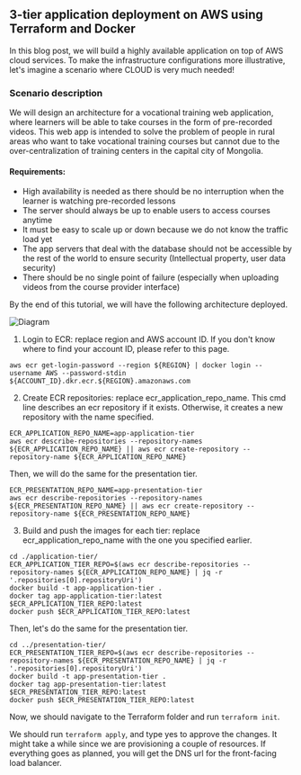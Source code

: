 ## 3-tier application deployment on AWS using Terraform and Docker
In this blog post, we will build a highly available application on top of AWS cloud services. 
To make the infrastructure configurations more illustrative, let's imagine a scenario where CLOUD is very much needed!

### Scenario description
We will design an architecture for a vocational training web application, where learners will be able to take courses in the form of pre-recorded videos. This web app is intended to solve the problem of people in rural areas who want to take vocational training courses but cannot due to the over-centralization of training centers in the capital city of Mongolia. 
#### Requirements:
- High availability is needed as there should be no interruption when the learner is watching pre-recorded lessons
- The server should always be up to enable users to access courses anytime
- It must be easy to scale up or down because we do not know the traffic load yet
- The app servers that deal with the database should not be accessible by the rest of the world to ensure security (Intellectual property, user data security)
- There should be no single point of failure (especially when uploading videos from the course provider interface)

By the end of this tutorial, we will have the following architecture deployed.

![Diagram](/images/diagram.png)

1. Login to ECR: replace region and AWS account ID. If you don't know where to find your account ID, please refer to this page. 
```
aws ecr get-login-password --region ${REGION} | docker login --username AWS --password-stdin ${ACCOUNT_ID}.dkr.ecr.${REGION}.amazonaws.com
```
2. Create ECR repositories: replace ecr_application_repo_name. This cmd line describes an ecr repository if it exists. Otherwise, it creates a new repository with the name specified.
```
ECR_APPLICATION_REPO_NAME=app-application-tier
aws ecr describe-repositories --repository-names ${ECR_APPLICATION_REPO_NAME} || aws ecr create-repository --repository-name ${ECR_APPLICATION_REPO_NAME}
```
Then, we will do the same for the presentation tier. 
```
ECR_PRESENTATION_REPO_NAME=app-presentation-tier
aws ecr describe-repositories --repository-names ${ECR_PRESENTATION_REPO_NAME} || aws ecr create-repository --repository-name ${ECR_PRESENTATION_REPO_NAME}
```
3. Build and push the images for each tier: replace ecr_application_repo_name with the one you specified earlier. 
```
cd ./application-tier/
ECR_APPLICATION_TIER_REPO=$(aws ecr describe-repositories --repository-names ${ECR_APPLICATION_REPO_NAME} | jq -r '.repositories[0].repositoryUri')
docker build -t app-application-tier .
docker tag app-application-tier:latest $ECR_APPLICATION_TIER_REPO:latest
docker push $ECR_APPLICATION_TIER_REPO:latest
```
Then, let's do the same for the presentation tier. 
```
cd ../presentation-tier/
ECR_PRESENTATION_TIER_REPO=$(aws ecr describe-repositories --repository-names ${ECR_PRESENTATION_REPO_NAME} | jq -r '.repositories[0].repositoryUri')
docker build -t app-presentation-tier .
docker tag app-presentation-tier:latest $ECR_PRESENTATION_TIER_REPO:latest
docker push $ECR_PRESENTATION_TIER_REPO:latest
```

Now, we should navigate to the Terraform folder and run `terraform init`.

We should run `terraform apply`, and type yes to approve the changes. It might take a while since we are provisioning a couple of resources. If everything goes as planned, you will get the DNS url for the front-facing load balancer.